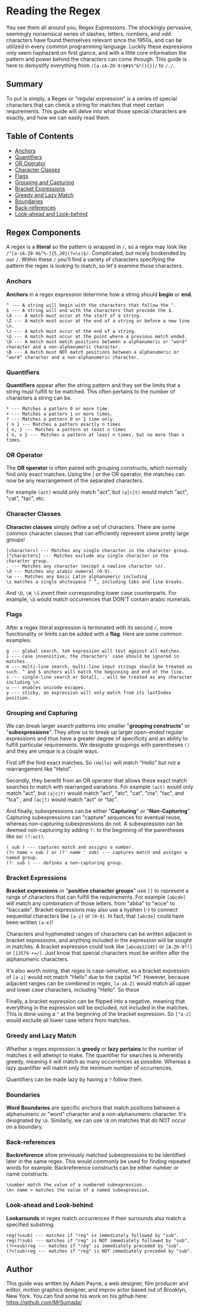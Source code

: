 # Reading the Regex

You see them all around you, Regex Expressions.  The shockingly pervasive, seemingly nonsensical series of slashes, letters, numbers, and odd characters have found themselves relevant since the 1950s, and can be utilized in every common programming language.  Luckily these expressions only seem haphazard on first glance, and with a little core information the pattern and power behind the characters can come through. This guide is here to demystify everything from `/[a-zA-Z0-9!@#$%^&*(){}]/` to `/./`.

## Summary

To put is simply, a Regex or "regular expression" is a series of special characters that can check a string for matches that meet certain requirements. This guide will delve into what those special characters are exactly, and how we can easily read them.

## Table of Contents

- [Anchors](#anchors)
- [Quantifiers](#quantifiers)
- [OR Operator](#or-operator)
- [Character Classes](#character-classes)
- [Flags](#flags)
- [Grouping and Capturing](#grouping-and-capturing)
- [Bracket Expressions](#bracket-expressions)
- [Greedy and Lazy Match](#greedy-and-lazy-match)
- [Boundaries](#boundaries)
- [Back-references](#back-references)
- [Look-ahead and Look-behind](#look-ahead-and-look-behind)

## Regex Components

A regex is a **literal** so the pattern is wrapped in `/`, so a regex may look like `/^[a-zA-Z0-9&^%-]{5,20}(?=\s)$/`. Complicated, but nicely bookended by our `/`. Within these `/` you'll find a variety of characters specifying the pattern the regex is looking to match, so let's examine those characters.

### Anchors

**Anchors** in a regex expression determine how a string should **begin** or **end**.

    ^ --- A string will begin with the characters that follow the ^.
    $ --- A string will end with the characters that precede the $.
    \A --- A match must occur at the start of a string.
    \Z --- A match must occur at the end of a string or before a new line \n.
    \z --- A match must occur at the end of a string.
    \G --- A match must occur at the point where a previous match ended.
    \b --- A match must match positions between a alphanumeric or "word" character and a non-alphanumeric character.
    \B --- A match must NOT match positions between a alphanumeric or "word" character and a non-alphanumeric character.


### Quantifiers

**Quantifiers** appear after the string pattern and they set the limits that a string must fulfill to be matched.  This often pertains to the number of characters a string can be. 

    * --- Matches a pattern 0 or more time.
    + --- Matches a pattern 1 or more times.
    ? --- Matches a pattern 0 or 1 time only.
    { n } --- Matches a pattern exactly n times
    { n, } --- Matches a pattern at least n times
    { n, x } --- Matches a pattern at least n times, but no more than x times.

### OR Operator

The **OR operator** is often paired with grouping constructs, which normally find only exact matches.  Using the | or the OR operator, the matches can now be any rearrangement of the separated characters.

For example `(act)` would only match "act", but `(a|c|t)` would match "act", "cat", "tac", etc. 

### Character Classes

**Character classes** simply define a set of characters.  There are some common character classes that can efficiently represent some pretty large groups!

    [characters] --- Matches any single character in the character group.
    [^characters] --- Matches exclude any single character in the character group.
    . --- Matches any character (except a newline character \n).
    \d --- Matches any arabic numeral (0-9).
    \w --- Matches any basic Latin alphanumeric including _.
    \s matches a single whitespace “ “, including tabs and line breaks.

And `\D`, `\W`, `\S` invert their corresponding lower case counterparts.  For example, `\D` would match occurrences that DON'T contain arabic numerals.

### Flags

After a regex literal expression is terminated with its second `/`, more functionality or limits can be added with a **flag**. Here are some common examples:

    g --- global search, teh expression will test against all matches.
    i --- case insensitive, the characters' case should be ignored in matches.
    m --- multi-line search, multi-line input strings should be treated as such. ^ and $ anchors will match the beginning and end of the line.
    s --- single-line search or Dotall, . will be treated as any character including \n.
    u --- enables unicode escapes.
    y --- sticky, an expression will only match from its lastIndex position.

### Grouping and Capturing

We can break larger search patterns into smaller "**grouping constructs**" or "**subexpressions**".  They allow us to break up larger open-ended regular expressions and thus have a greater degree of specificity and an ability to fulfill particular requirements. We designate groupings with parentheses `()` and they are unique is a couple ways. 

First off the find exact matches. So `(Hello)` will match "Hello" but not a rearrangement like "Helol". 

Secondly, they benefit from an OR operator that allows these exact match searches to match with rearranged
variations.  For example `(act)` would only match "act", but `(a|c|t)` would match "act", "atc", "cat", "cta", "tac", and "tca" , and `(ac|t)` would match "act" or "tac". 

And finally, subexpressions can be either "**Capturing**" or "**Non-Capturing**". Capturing subexpressions can "capture" sequences for eventual reuse, whereas non-capturing subexpressions do not.  A subexpression can be deemed non-capturing by adding `?:` to the beginning of the parentheses like so: `(?:act)`.

    ( sub ) --- captures match and assigns a number.
    (?< name > sub ) or (?' name ' sub) --- captures match and assigns a named group.
    (?: sub ) --- defines a non-capturing group.

### Bracket Expressions

**Bracket expressions** or "**positive character groups**" use `[]` to represent a range of characters that can fulfill the requirements. For example `[abcde]` will match any combination of those letters, from "abba" to "ecce" to "baccade". Bracket expressions may also use a hyphen (-) to connect sequential characters like `[a-z]` or `[0-9]`. In fact, that `[abcde]` could have been written `[a-e]`!

Characters and hyphenated ranges of characters can be written adjacent in bracket expressions, and anything included in the expression will be sought in matches.  A bracket expression could look like `[abcde12345]` or `[A-Z0-9?!]` or `[13579-+=/]`.  Just know that special characters must be written after the alphanumeric characters. 

It's also worth noting, that regex is case-sensitive, so a bracket expression of `[a-z]` would not match "Hello" due to the capital "H".  However, because adjacent ranges can be combined in regex, `[a-zA-Z]` would match all upper and lower case characters, including "Hello". So these 

Finally, a bracket expression can be flipped into a negative, meaning that everything in the expression will be excluded, not included in the matches. This is done using a `^` at the beginning of the bracket expression. So `[^a-z]` would exclude all lower case letters from matches.

### Greedy and Lazy Match

Whether a regex expression is **greedy** or **lazy pertains** to the number of matches it will attempt to make.
The quantifier for searches is inherently greedy, meaning it will match as many occurrences as possible. Whereas a lazy quantifier will match only the minimum number of occurrences.

Quantifiers can be made lazy by having a `?` follow them. 

### Boundaries

**Word Boundaries** are specific anchors that match positions between a alphanumeric or "word" character and a non-alphanumeric character. It's designated by `\b`. Similarly, we can use `\B` on  matches that do NOT occur on a boundary.

### Back-references

**Backreference** allow previously matched subexpressions to be identified later in the same regex. This would commonly be used for finding repeated words for example. Backreference constructs can be either number or name constructs. 

    \number match the value of a numbered subexpression. 
    \k< name > matches the value of a named subexpression.

### Look-ahead and Look-behind

**Lookarounds** in regex match occurrences if their surrounds also match a specified substring. 

    reg(?=sub) --- matches if "reg" is immediately followed by "sub".
    reg(?!sub) --- matches if "reg" is NOT immediately followed by "sub".
    (?<=sub)reg --- matches if "reg" is immediately preceded by "sub".
    (?<!sub)reg --- matches if "reg" is NOT immediately preceded by "sub".


## Author

This guide was written by Adam Payne, a web designer, film producer and editor, motion graphics designer, and improv actor based out of Brooklyn, New York. You can find some his work on his github here: https://github.com/MrSumada/
